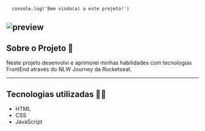       console.log('Bem vindo(a) a este projeto!')

![preview](https://github.com/bernardofernandezz/planner/assets/118931906/f28764b2-d43d-42b9-93e0-b22736a0951f)
------------------------------------------------------------
<h2>Sobre o Projeto 💭</h2>

Neste projeto desenvolvi e aprimorei minhas habilidades com tecnologias FrontEnd através do NLW Journey da Rocketseat.


----------------------------------------------------------
 <h2>Tecnologias utilizadas 🧑‍💻</h2>
<ul>
<li>HTML</li>
<li>CSS</li>
<li>JavaScript</li>
</ul>
